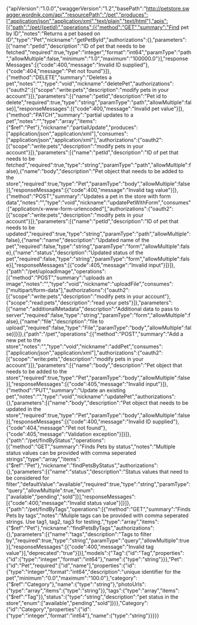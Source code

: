 {"apiVersion":"1.0.0","swaggerVersion":"1.2","basePath":"http://petstore.swagger.wordnik.com/api","resourcePath":"/pet","produces":["application/json","application/xml","text/plain","text/html"],"apis":[{"path":"/pet/{petId}","operations":[{"method":"GET","summary":"Find pet by ID","notes":"Returns a pet based on ID","type":"Pet","nickname":"getPetById","authorizations":{},"parameters":[{"name":"petId","description":"ID of pet that needs to be fetched","required":true,"type":"integer","format":"int64","paramType":"path","allowMultiple":false,"minimum":"1.0","maximum":"100000.0"}],"responseMessages":[{"code":400,"message":"Invalid ID supplied"},{"code":404,"message":"Pet not found"}]},{"method":"DELETE","summary":"Deletes a pet","notes":"","type":"void","nickname":"deletePet","authorizations":{"oauth2":[{"scope":"write:pets","description":"modify pets in your account"}]},"parameters":[{"name":"petId","description":"Pet id to delete","required":true,"type":"string","paramType":"path","allowMultiple":false}],"responseMessages":[{"code":400,"message":"Invalid pet value"}]},{"method":"PATCH","summary":"partial updates to a pet","notes":"","type":"array","items":{"$ref":"Pet"},"nickname":"partialUpdate","produces":["application/json","application/xml"],"consumes":["application/json","application/xml"],"authorizations":{"oauth2":[{"scope":"write:pets","description":"modify pets in your account"}]},"parameters":[{"name":"petId","description":"ID of pet that needs to be fetched","required":true,"type":"string","paramType":"path","allowMultiple":false},{"name":"body","description":"Pet object that needs to be added to the store","required":true,"type":"Pet","paramType":"body","allowMultiple":false}],"responseMessages":[{"code":400,"message":"Invalid tag value"}]},{"method":"POST","summary":"Updates a pet in the store with form data","notes":"","type":"void","nickname":"updatePetWithForm","consumes":["application/x-www-form-urlencoded"],"authorizations":{"oauth2":[{"scope":"write:pets","description":"modify pets in your account"}]},"parameters":[{"name":"petId","description":"ID of pet that needs to be updated","required":true,"type":"string","paramType":"path","allowMultiple":false},{"name":"name","description":"Updated name of the pet","required":false,"type":"string","paramType":"form","allowMultiple":false},{"name":"status","description":"Updated status of the pet","required":false,"type":"string","paramType":"form","allowMultiple":false}],"responseMessages":[{"code":405,"message":"Invalid input"}]}]},{"path":"/pet/uploadImage","operations":[{"method":"POST","summary":"uploads an image","notes":"","type":"void","nickname":"uploadFile","consumes":["multipart/form-data"],"authorizations":{"oauth2":[{"scope":"write:pets","description":"modify pets in your account"},{"scope":"read:pets","description":"read your pets"}]},"parameters":[{"name":"additionalMetadata","description":"Additional data to pass to server","required":false,"type":"string","paramType":"form","allowMultiple":false},{"name":"file","description":"file to upload","required":false,"type":"File","paramType":"body","allowMultiple":false}]}]},{"path":"/pet","operations":[{"method":"POST","summary":"Add a new pet to the store","notes":"","type":"void","nickname":"addPet","consumes":["application/json","application/xml"],"authorizations":{"oauth2":[{"scope":"write:pets","description":"modify pets in your account"}]},"parameters":[{"name":"body","description":"Pet object that needs to be added to the store","required":true,"type":"Pet","paramType":"body","allowMultiple":false}],"responseMessages":[{"code":405,"message":"Invalid input"}]},{"method":"PUT","summary":"Update an existing pet","notes":"","type":"void","nickname":"updatePet","authorizations":{},"parameters":[{"name":"body","description":"Pet object that needs to be updated in the store","required":true,"type":"Pet","paramType":"body","allowMultiple":false}],"responseMessages":[{"code":400,"message":"Invalid ID supplied"},{"code":404,"message":"Pet not found"},{"code":405,"message":"Validation exception"}]}]},{"path":"/pet/findByStatus","operations":[{"method":"GET","summary":"Finds Pets by status","notes":"Multiple status values can be provided with comma seperated strings","type":"array","items":{"$ref":"Pet"},"nickname":"findPetsByStatus","authorizations":{},"parameters":[{"name":"status","description":"Status values that need to be considered for filter","defaultValue":"available","required":true,"type":"string","paramType":"query","allowMultiple":true,"enum":["available","pending","sold"]}],"responseMessages":[{"code":400,"message":"Invalid status value"}]}]},{"path":"/pet/findByTags","operations":[{"method":"GET","summary":"Finds Pets by tags","notes":"Muliple tags can be provided with comma seperated strings. Use tag1, tag2, tag3 for testing.","type":"array","items":{"$ref":"Pet"},"nickname":"findPetsByTags","authorizations":{},"parameters":[{"name":"tags","description":"Tags to filter by","required":true,"type":"string","paramType":"query","allowMultiple":true}],"responseMessages":[{"code":400,"message":"Invalid tag value"}],"deprecated":"true"}]}],"models":{"Tag":{"id":"Tag","properties":{"id":{"type":"integer","format":"int64"},"name":{"type":"string"}}},"Pet":{"id":"Pet","required":["id","name"],"properties":{"id":{"type":"integer","format":"int64","description":"unique identifier for the pet","minimum":"0.0","maximum":"100.0"},"category":{"$ref":"Category"},"name":{"type":"string"},"photoUrls":{"type":"array","items":{"type":"string"}},"tags":{"type":"array","items":{"$ref":"Tag"}},"status":{"type":"string","description":"pet status in the store","enum":["available","pending","sold"]}}},"Category":{"id":"Category","properties":{"id":{"type":"integer","format":"int64"},"name":{"type":"string"}}}}}
